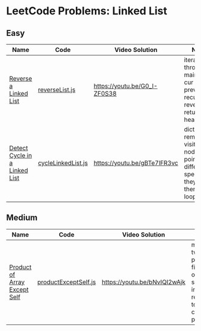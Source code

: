 # LeetCode Problems: Linked List

## Easy

  | Name | Code | Video Solution | Notes |
  | --- | --- | --- | --- |
  | [Reverse a Linked List](https://leetcode.com/problems/reverse-linked-list/) | [reverseList.js](./easy/reverseList.js) | https://youtu.be/G0_I-ZF0S38 | iterate through maintaining cur and prev; recursively reverse, return new head of list |
  | [Detect Cycle in a Linked List](https://leetcode.com/problems/linked-list-cycle/) | [cycleLinkedList.js](./easy/cycleLinkedList.js) | https://youtu.be/gBTe7lFR3vc | dict to remember visited nodes; two pointers at different speeds, if they meet there is loop |


## Medium

  | Name | Code | Video Solution | Notes |
  | --- | --- | --- | --- |
  | [Product of Array Except Self](https://leetcode.com/problems/product-of-array-except-self/) | [productExceptSelf.js](./medium/productExceptSelf.js) | https://youtu.be/bNvIQI2wAjk | make two passes, first in-order, second in-reverse, to compute products |